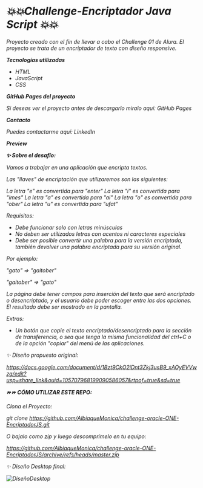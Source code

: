 # <em>💥💥Challenge-Encriptador Java Script 💥💥<em>

Proyecto creado con el fin de llevar a cabo el Challenge 01 de Alura. El proyecto se trata de un encriptador de texto con diseño responsive.

<b>Tecnologías utilizadas</b>
<ul>
<li>HTML</li>
<li>JavaScript</li>
<li>CSS</li>
</ul>
 
<b>GitHub Pages del proyecto</b>

Si deseas ver el proyecto antes de descargarlo miralo aquí: GitHub Pages

<b>Contacto</b>

Puedes contactarme aquí: LinkedIn

<b>Preview</b>



<b>✨ Sobre el desafío:</b>

Vamos a trabajar en una aplicación que encripta textos.

Las "llaves" de encriptación que utilizaremos son las siguientes:

La letra "e" es convertida para "enter"
La letra "i" es convertida para "imes"
La letra "a" es convertida para "ai"
La letra "o" es convertida para "ober"
La letra "u" es convertida para "ufat"

Requisitos:
- Debe funcionar solo con letras minúsculas
- No deben ser utilizados letras con acentos ni caracteres especiales
- Debe ser posible convertir una palabra para la versión encriptada, también devolver una palabra encriptada para su versión original.

Por ejemplo:

"gato" => "gaitober"

"gaitober" => "gato"

La página debe tener campos para inserción del texto que será encriptado o desencriptado, y el usuario debe poder escoger entre las dos opciones.
El resultado debe ser mostrado en la pantalla.

Extras:
- Un botón que copie el texto encriptado/desencriptado para la sección de transferencia, o sea que tenga la misma funcionalidad del ctrl+C o de la opción "copiar" del menú de las aplicaciones.


✨ Diseño propuesto original: 

https://docs.google.com/document/d/1Bzt9CkO2iDnt3Zkj3usB9_xAOyEVVwzg/edit?usp=share_link&ouid=105707968199090586057&rtpof=true&sd=true


<b>⏩⏩ CÓMO UTILIZAR ESTE REPO:</b>

Clona el Proyecto:

git clone https://github.com/AlbiaqueMonica/challenge-oracle-ONE-EncriptadorJS.git

O bajalo como zip y luego descomprímelo en tu equipo:

https://github.com/AlbiaqueMonica/challenge-oracle-ONE-EncriptadorJS/archive/refs/heads/master.zip


✨ Diseño Desktop final: 

![DiseñoDesktop](https://user-images.githubusercontent.com/72052340/209849022-f9f86618-ce96-4992-9600-6ef76f7c6a9e.png)








